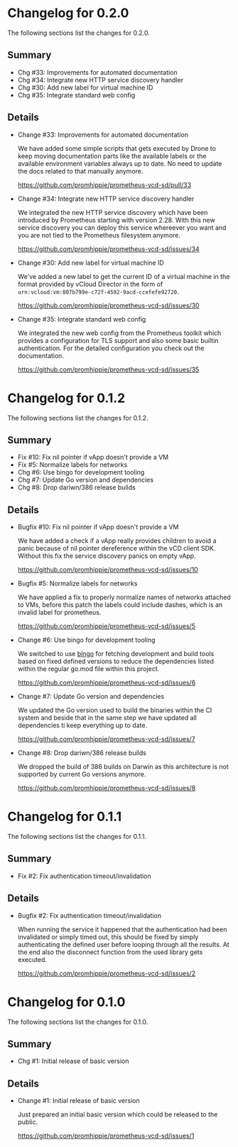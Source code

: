 # Changelog for 0.2.0

The following sections list the changes for 0.2.0.

## Summary

 * Chg #33: Improvements for automated documentation
 * Chg #34: Integrate new HTTP service discovery handler
 * Chg #30: Add new label for virtual machine ID
 * Chg #35: Integrate standard web config

## Details

 * Change #33: Improvements for automated documentation

   We have added some simple scripts that gets executed by Drone to keep moving documentation
   parts like the available labels or the available environment variables always up to date. No
   need to update the docs related to that manually anymore.

   https://github.com/promhippie/prometheus-vcd-sd/pull/33

 * Change #34: Integrate new HTTP service discovery handler

   We integrated the new HTTP service discovery which have been introduced by Prometheus
   starting with version 2.28. With this new service discovery you can deploy this service
   whereever you want and you are not tied to the Prometheus filesystem anymore.

   https://github.com/promhippie/prometheus-vcd-sd/issues/34

 * Change #30: Add new label for virtual machine ID

   We've added a new label to get the current ID of a virtual machine in the format provided by vCloud
   Director in the form of `urn:vcloud:vm:807b799e-c72f-4592-9acd-ccefefe92720`.

   https://github.com/promhippie/prometheus-vcd-sd/issues/30

 * Change #35: Integrate standard web config

   We integrated the new web config from the Prometheus toolkit which provides a configuration
   for TLS support and also some basic builtin authentication. For the detailed configuration
   you check out the documentation.

   https://github.com/promhippie/prometheus-vcd-sd/issues/35


# Changelog for 0.1.2

The following sections list the changes for 0.1.2.

## Summary

 * Fix #10: Fix nil pointer if vApp doesn't provide a VM
 * Fix #5: Normalize labels for networks
 * Chg #6: Use bingo for development tooling
 * Chg #7: Update Go version and dependencies
 * Chg #8: Drop dariwn/386 release builds

## Details

 * Bugfix #10: Fix nil pointer if vApp doesn't provide a VM

   We have added a check if a vApp really provides children to avoid a panic because of nil pointer
   dereference within the vCD client SDK. Without this fix the service discovery panics on empty
   vApp.

   https://github.com/promhippie/prometheus-vcd-sd/issues/10

 * Bugfix #5: Normalize labels for networks

   We have applied a fix to properly normalize names of networks attached to VMs, before this patch
   the labels could include dashes, which is an invalid label for prometheus.

   https://github.com/promhippie/prometheus-vcd-sd/issues/5

 * Change #6: Use bingo for development tooling

   We switched to use [bingo](github.com/bwplotka/bingo) for fetching development and build
   tools based on fixed defined versions to reduce the dependencies listed within the regular
   go.mod file within this project.

   https://github.com/promhippie/prometheus-vcd-sd/issues/6

 * Change #7: Update Go version and dependencies

   We updated the Go version used to build the binaries within the CI system and beside that in the
   same step we have updated all dependencies ti keep everything up to date.

   https://github.com/promhippie/prometheus-vcd-sd/issues/7

 * Change #8: Drop dariwn/386 release builds

   We dropped the build of 386 builds on Darwin as this architecture is not supported by current Go
   versions anymore.

   https://github.com/promhippie/prometheus-vcd-sd/issues/8


# Changelog for 0.1.1

The following sections list the changes for 0.1.1.

## Summary

 * Fix #2: Fix authentication timeout/invalidation

## Details

 * Bugfix #2: Fix authentication timeout/invalidation

   When running the service it happened that the authentication had been invalidated or simply
   timed out, this should be fixed by simply authenticating the defined user before looping
   through all the results. At the end also the disconnect function from the used library gets
   executed.

   https://github.com/promhippie/prometheus-vcd-sd/issues/2


# Changelog for 0.1.0

The following sections list the changes for 0.1.0.

## Summary

 * Chg #1: Initial release of basic version

## Details

 * Change #1: Initial release of basic version

   Just prepared an initial basic version which could be released to the public.

   https://github.com/promhippie/prometheus-vcd-sd/issues/1


